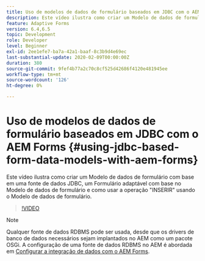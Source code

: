 ```yaml
---
title: Uso de modelos de dados de formulário baseados em JDBC com o AEM Forms
description: Este vídeo ilustra como criar um Modelo de dados de formulário com base em uma fonte de dados JDBC, um Formulário adaptável com base no Modelo de dados de formulário e como usar a operação "INSERIR" usando o Modelo de dados de formulário.
feature: Adaptive Forms
version: 6.4,6.5
topic: Development
role: Developer
level: Beginner
exl-id: 2ee1efe7-ba7a-42a1-baaf-8c3b9d4e69ec
last-substantial-update: 2020-02-09T00:00:00Z
duration: 380
source-git-commit: 9fef4b77a2c70c8cf525d42686f4120e481945ee
workflow-type: tm+mt
source-wordcount: '126'
ht-degree: 0%

---
```


# Uso de modelos de dados de formulário baseados em JDBC com o AEM Forms {#using-jdbc-based-form-data-models-with-aem-forms}

Este vídeo ilustra como criar um Modelo de dados de formulário com base em uma fonte de dados JDBC, um Formulário adaptável com base no Modelo de dados de formulário e como usar a operação &quot;INSERIR&quot; usando o Modelo de dados de formulário.

>[!VIDEO](https://video.tv.adobe.com/v/17736?quality=12&learn=on)

>[!NOTE]
>
>Qualquer fonte de dados RDBMS pode ser usada, desde que os drivers de banco de dados necessários sejam implantados no AEM como um pacote OSGi. A configuração de uma fonte de dados RDBMS no AEM é abordada em [Configurar a integração de dados com o AEM Forms](/help/forms/adaptive-forms/data-integration-technical-video-setup.md).
